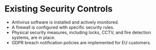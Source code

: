 # Existing Security Controls

- Antivirus software is installed and actively monitored.
- A firewall is configured with specific security rules.
- Physical security measures, including locks, CCTV, and fire detection systems, are in place.
- GDPR breach notification policies are implemented for EU customers.
